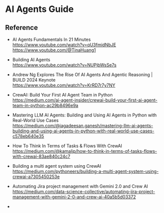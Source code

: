# AI Agents Guide

## Reference
- AI Agents Fundamentals In 21 Minutes <br>
https://www.youtube.com/watch?v=qU3fmidNbJE <br>
https://www.youtube.com/@TinaHuang1 <br>

- Building AI Agents <br>
https://www.youtube.com/watch?v=NUPjbWsSe7s <br>

- Andrew Ng Explores The Rise Of AI Agents And Agentic Reasoning | BUILD 2024 Keynote <br>
https://www.youtube.com/watch?v=KrRD7r7y7NY <br>

- CrewAI: Build Your First AI Agent Team in Python <br>
https://medium.com/ai-agent-insider/crewai-build-your-first-ai-agent-team-in-python-ac29b8496e9a <br>

- Mastering LLM AI Agents: Building and Using AI Agents in Python with Real-World Use Cases <br>
https://medium.com/@jagadeesan.ganesh/mastering-llm-ai-agents-building-and-using-ai-agents-in-python-with-real-world-use-cases-c578eb640e35 <br>

- How To Think In Terms of Tasks & Flows With CrewAI <br>
https://medium.com/@kamaljp/how-to-think-in-terms-of-tasks-flows-with-crewai-83ae840c24c7

- Building a multi agent system using CrewAI <br>
https://medium.com/pythoneers/building-a-multi-agent-system-using-crewai-a7305450253e <br>


- Automating Jira project management with Gemini 2.0 and Crew AI <br>
https://medium.com/data-science-collective/automating-jira-project-management-with-gemini-2-0-and-crew-ai-40a5b5d03372 <br>

- 
